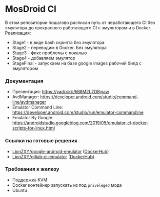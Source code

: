 # MosDroid CI

В этом репозитории пошагово расписан путь от неработающего CI без эмулятора до прекрасного работающего CI с эмулятором и в Docker.
Реализация: 
- Stage1 - в виде bash скрипта без эмулятора
- Stage2 - переводим в Docker. Без эмулятора
- Stage3 - фикс проблемы с локалью
- Stage4 - добавляем эмулятор
- StageFinal - запускаем на базе google images рабочий билд с эмулятором

### Документация
- Презентация: https://yadi.sk/i/IjB8M2L7OByjaw
- AvdManager: https://developer.android.com/studio/command-line/avdmanager
- Emulator Command Line: https://developer.android.com/studio/run/emulator-commandline
- Emulator By Google: https://androidstudio.googleblog.com/2019/05/emulator-ci-docker-scripts-for-linux.html

### Ссылки на готовые решения
- [LionZXY/google-android-emulator](https://github.com/LionZXY/google-android-emulator) ([DockerHub](https://cloud.docker.com/repository/docker/lionzxy/google-android-emulator))
- [LionZXY/gitlab-ci-emulator](https://github.com/LionZXY/gitlab-ci-emulator) ([DockerHub](https://cloud.docker.com/repository/docker/lionzxy/gitlab-ci-emulator))

### Требования к железу
- Поддержка KVM
- Docker контейнер запускать из под `priveleged` мода
- Ubuntu
